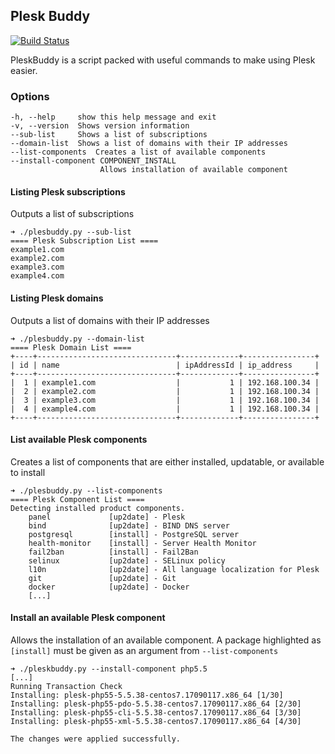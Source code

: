## Plesk Buddy

[![Build Status](https://travis-ci.org/dsgnr/pleskbuddy.svg?branch=master)](https://travis-ci.org/dsgnr/pleskbuddy)

PleskBuddy is a script packed with useful commands to make using Plesk easier.

### Options

    -h, --help     show this help message and exit
    -v, --version  Shows version information
    --sub-list     Shows a list of subscriptions
    --domain-list  Shows a list of domains with their IP addresses
    --list-components  Creates a list of available components
    --install-component COMPONENT_INSTALL
                        Allows installation of available component


#### Listing Plesk subscriptions
Outputs a list of subscriptions

    ➜ ./plesbuddy.py --sub-list
    ==== Plesk Subscription List ====
    example1.com
    example2.com
    example3.com
    example4.com


#### Listing Plesk domains
Outputs a list of domains with their IP addresses

    ➜ ./plesbuddy.py --domain-list
    ==== Plesk Domain List ====
    +----+-------------------------------+-------------+----------------+
    | id | name                          | ipAddressId | ip_address     |
    +----+-------------------------------+-------------+----------------+
    |  1 | example1.com                  |           1 | 192.168.100.34 |
    |  2 | example2.com                  |           1 | 192.168.100.34 |
    |  3 | example3.com                  |           1 | 192.168.100.34 |
    |  4 | example4.com                  |           1 | 192.168.100.34 |
    +----+-------------------------------+-------------+----------------+

#### List available Plesk components
Creates a list of components that are either installed, updatable, or available to install

    ➜ ./plesbuddy.py --list-components
    ==== Plesk Component List ====
    Detecting installed product components.
        panel             [up2date] - Plesk
        bind              [up2date] - BIND DNS server
        postgresql        [install] - PostgreSQL server
        health-monitor    [install] - Server Health Monitor
        fail2ban          [install] - Fail2Ban
        selinux           [up2date] - SELinux policy
        l10n              [up2date] - All language localization for Plesk
        git               [up2date] - Git
        docker            [up2date] - Docker
        [...]

#### Install an available Plesk component
Allows the installation of an available component. A package highlighted as `[install]` 
must be given as an argument from `--list-components`

    ➜ ./pleskbuddy.py --install-component php5.5
    [...]
    Running Transaction Check
    Installing: plesk-php55-5.5.38-centos7.17090117.x86_64 [1/30]
    Installing: plesk-php55-pdo-5.5.38-centos7.17090117.x86_64 [2/30]
    Installing: plesk-php55-cli-5.5.38-centos7.17090117.x86_64 [3/30]
    Installing: plesk-php55-xml-5.5.38-centos7.17090117.x86_64 [4/30]

    The changes were applied successfully.
